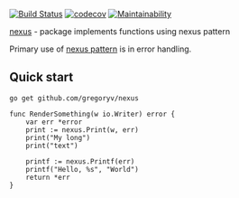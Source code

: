 [![Build Status](https://travis-ci.org/gregoryv/nexus.svg?branch=master)](https://travis-ci.org/gregoryv/nexus)
[![codecov](https://codecov.io/gh/gregoryv/nexus/branch/master/graph/badge.svg)](https://codecov.io/gh/gregoryv/nexus)
[![Maintainability](https://api.codeclimate.com/v1/badges/df2736e1ac63580b49d7/maintainability)](https://codeclimate.com/github/gregoryv/nexus/maintainability)

[nexus](https://godoc.org/github.com/gregoryv/nexus) - package implements functions using nexus pattern

Primary use of [nexus pattern](https://www.7de.se/go-learn/SE/nexus_pattern.html) is in error handling.

## Quick start

    go get github.com/gregoryv/nexus

    func RenderSomething(w io.Writer) error {
        var err *error
        print := nexus.Print(w, err)
    	print("My long")
    	print("text")

    	printf := nexus.Printf(err)
    	printf("Hello, %s", "World")
    	return *err
    }
